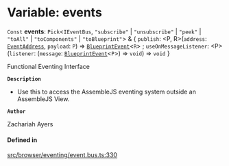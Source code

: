 # Variable: events

 `Const` **events**: `Pick`<`IEventBus`, ``"subscribe"`` \| ``"unsubscribe"`` \| ``"peek"`` \| ``"toAll"`` \| ``"toComponents"`` \| ``"toBlueprint"``\> & { `publish`: <P, R\>(`address`: [`EventAddress`](variables-types-EventAddress.md), `payload`: `P`) => [`BlueprintEvent`](variables-interfaces-BlueprintEvent.md)<`R`\> ; `useOnMessageListener`: <P\>(`listener`: (`message`: [`BlueprintEvent`](variables-interfaces-BlueprintEvent.md)<`P`\>) => `void`) => `void`  }

Functional Eventing Interface

**`Description`**

- Use this to access the AssembleJS eventing system outside an AssembleJS View.

**`Author`**

Zachariah Ayers

#### Defined in

[src/browser/eventing/event.bus.ts:330](https://github.com/zjayers/AssembleJS/blob/d2354de/src/browser/eventing/event.bus.ts#L330)
